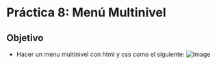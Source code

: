 # Práctica 8: Menú Multinivel

## Objetivo
* Hacer un menu multinivel con html y css como el siguiente:
![Image](https://moodle.iesgrancapitan.org/pluginfile.php/51593/mod_page/content/8/Practicas/Practica8.png)